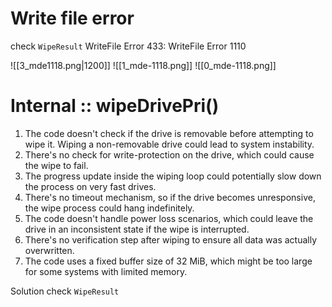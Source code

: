 
# Write file error
check `WipeResult` 
WriteFile Error 433: 
WriteFile Error 1110

![[3_mde1118.png|1200]]
![[1_mde-1118.png]]
![[0_mde-1118.png]]


# Internal :: wipeDrivePri()
1. The code doesn't check if the drive is removable before attempting to wipe it. Wiping a non-removable drive could lead to system instability.
2. There's no check for write-protection on the drive, which could cause the wipe to fail.
3. The progress update inside the wiping loop could potentially slow down the process on very fast drives.
4. There's no timeout mechanism, so if the drive becomes unresponsive, the wipe process could hang indefinitely.
5. The code doesn't handle power loss scenarios, which could leave the drive in an inconsistent state if the wipe is interrupted.
6. There's no verification step after wiping to ensure all data was actually overwritten.
7. The code uses a fixed buffer size of 32 MiB, which might be too large for some systems with limited memory.

Solution check `WipeResult`